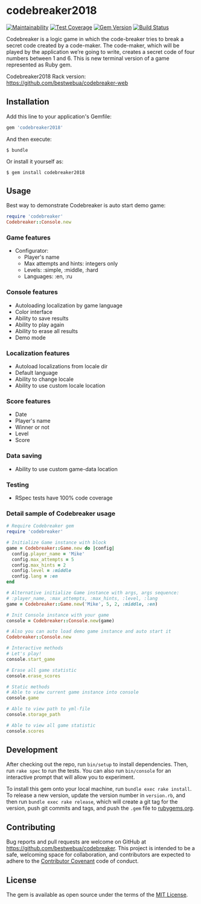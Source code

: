 # codebreaker2018
[![Maintainability](https://api.codeclimate.com/v1/badges/6901f8941feb809fdaf6/maintainability)](https://codeclimate.com/github/bestwebua/codebreaker/maintainability) [![Test Coverage](https://api.codeclimate.com/v1/badges/6901f8941feb809fdaf6/test_coverage)](https://codeclimate.com/github/bestwebua/codebreaker/test_coverage) [![Gem Version](https://badge.fury.io/rb/codebreaker2018.svg)](https://badge.fury.io/rb/codebreaker2018) [![Build Status](https://travis-ci.org/bestwebua/codebreaker.svg?branch=master)](https://travis-ci.org/bestwebua/codebreaker)

Codebreaker is a logic game in which the code-breaker tries to break a secret code created by a code-maker. The code-maker, which will be played by the application we’re going to write, creates a secret code of four numbers between 1 and 6. This is new terminal version of a game represented as Ruby gem.

Codebreaker2018 Rack version: https://github.com/bestwebua/codebreaker-web

## Installation ##

Add this line to your application's Gemfile:

```ruby
gem 'codebreaker2018'
```

And then execute:

    $ bundle

Or install it yourself as:

    $ gem install codebreaker2018

## Usage ##
Best way to demonstrate Codebreaker is auto start demo game:

```ruby
require 'codebreaker'
Codebreaker::Console.new
```

### Game features ###
  - Configurator:
    - Player's name
    - Max attempts and hints: integers only
    - Levels: :simple, :middle, :hard
    - Languages: :en, :ru

### Console features ###
  - Autoloading localization by game language
  - Color interface
  - Ability to save results
  - Ability to play again
  - Ability to erase all results
  - Demo mode

### Localization features ###
  - Autoload localizations from locale dir
  - Default language
  - Ability to change locale
  - Ability to use custom locale location

### Score features ###
  - Date
  - Player's name
  - Winner or not
  - Level
  - Score

### Data saving ###
  - Ability to use custom game-data location

### Testing ###
  - RSpec tests have 100% code coverage

### Detail sample of Codebreaker usage ###

```ruby
# Require Codebreaker gem
require 'codebreaker'

# Initialize Game instance with block
game = Codebreaker::Game.new do |config|
  config.player_name = 'Mike'
  config.max_attempts = 5
  config.max_hints = 2
  config.level = :middle
  config.lang = :en
end

# Alternative initialize Game instance with args, args sequence:
# :player_name, :max_attempts, :max_hints, :level, :lang
game = Codebreaker::Game.new('Mike', 5, 2, :middle, :en)

# Init Console instance with your game
console = Codebreaker::Console.new(game)

# Also you can auto load demo game instance and auto start it
Codebreaker::Console.new

# Interactive methods
# Let's play!
console.start_game

# Erase all game statistic
console.erase_scores

# Static methods
# Able to view current game instance into console
console.game

# Able to view path to yml-file
console.storage_path

# Able to view all game statistic
console.scores
```

## Development

After checking out the repo, run `bin/setup` to install dependencies. Then, run `rake spec` to run the tests. You can also run `bin/console` for an interactive prompt that will allow you to experiment.

To install this gem onto your local machine, run `bundle exec rake install`. To release a new version, update the version number in `version.rb`, and then run `bundle exec rake release`, which will create a git tag for the version, push git commits and tags, and push the `.gem` file to [rubygems.org](https://rubygems.org).

## Contributing

Bug reports and pull requests are welcome on GitHub at https://github.com/bestwebua/codebreaker. This project is intended to be a safe, welcoming space for collaboration, and contributors are expected to adhere to the [Contributor Covenant](http://contributor-covenant.org) code of conduct.

## License

The gem is available as open source under the terms of the [MIT License](http://opensource.org/licenses/MIT).

